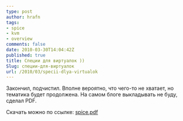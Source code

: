 ```yaml
---
type: post
author: hrafn
tags:
- spice
- kvm
- overview
comments: false
date: 2010-03-30T14:04:42Z
published: true
title: Специи для виртуалок ))
Slug: специи-для-виртуалок
url: /2010/03/specii-dlya-virtualok
---
```


Закончил, подчистил. Вполне вероятно, что чего-то не хватает, но тематика будет продолжена. На самом блоге выкладывать не буду, сделал PDF.

Скачать можно по ссылке: [spice.pdf](/pdf/spice.pdf)


